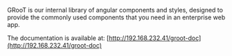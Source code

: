 GRooT is our internal library of angular components and styles, designed to 
provide the commonly used components that you need in an enterprise web app.

The documentation is available at: [http://192.168.232.41/groot-doc](http://192.168.232.41/groot-doc)
